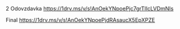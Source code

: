 2 Odovzdavka
https://1drv.ms/v/s!AnOekYNpoePjc7grTIIcLVDmNIs

Final
https://1drv.ms/v/s!AnOekYNpoePjdRAsaucX5EpXPZE
